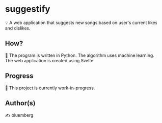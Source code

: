 # suggestify
💡 A web application that suggests new songs based on user's current likes and dislikes.

## How?
📌 The program is written in Python. The algorithm uses machine learning. The web application is created using Svelte.

## Progress
🚧 This project is currently work-in-progress.

## Author(s)
✍️ bluemberg
